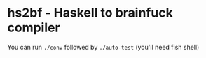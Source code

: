 hs2bf - Haskell to brainfuck compiler
====

You can run `./conv` followed by `./auto-test` (you'll need fish shell)
